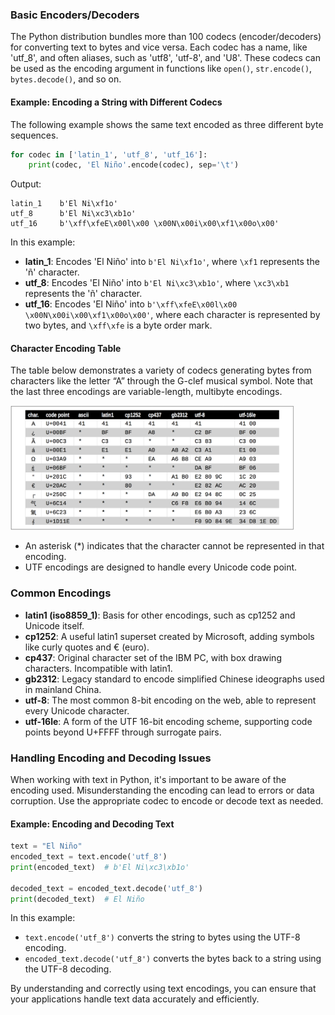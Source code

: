 ### Basic Encoders/Decoders

The Python distribution bundles more than 100 codecs (encoder/decoders) for converting text to bytes and vice versa. Each codec has a name, like 'utf_8', and often aliases, such as 'utf8', 'utf-8', and 'U8'. These codecs can be used as the encoding argument in functions like `open()`, `str.encode()`, `bytes.decode()`, and so on.

#### Example: Encoding a String with Different Codecs

The following example shows the same text encoded as three different byte sequences.

```python
for codec in ['latin_1', 'utf_8', 'utf_16']:
    print(codec, 'El Niño'.encode(codec), sep='\t')
```

Output:
```
latin_1    b'El Ni\xf1o'
utf_8      b'El Ni\xc3\xb1o'
utf_16     b'\xff\xfeE\x00l\x00 \x00N\x00i\x00\xf1\x00o\x00'
```

In this example:
- **latin_1**: Encodes 'El Niño' into `b'El Ni\xf1o'`, where `\xf1` represents the 'ñ' character.
- **utf_8**: Encodes 'El Niño' into `b'El Ni\xc3\xb1o'`, where `\xc3\xb1` represents the 'ñ' character.
- **utf_16**: Encodes 'El Niño' into `b'\xff\xfeE\x00l\x00 \x00N\x00i\x00\xf1\x00o\x00'`, where each character is represented by two bytes, and `\xff\xfe` is a byte order mark.

#### Character Encoding Table

The table below demonstrates a variety of codecs generating bytes from characters like the letter “A” through the G-clef musical symbol. Note that the last three encodings are variable-length, multibyte encodings.

<img src="./images/codepoints.PNG" alt="codepoints" width="90%">

- An asterisk (*) indicates that the character cannot be represented in that encoding.
- UTF encodings are designed to handle every Unicode code point.

### Common Encodings

- **latin1 (iso8859_1)**: Basis for other encodings, such as cp1252 and Unicode itself.
- **cp1252**: A useful latin1 superset created by Microsoft, adding symbols like curly quotes and € (euro).
- **cp437**: Original character set of the IBM PC, with box drawing characters. Incompatible with latin1.
- **gb2312**: Legacy standard to encode simplified Chinese ideographs used in mainland China.
- **utf-8**: The most common 8-bit encoding on the web, able to represent every Unicode character.
- **utf-16le**: A form of the UTF 16-bit encoding scheme, supporting code points beyond U+FFFF through surrogate pairs.

### Handling Encoding and Decoding Issues

When working with text in Python, it's important to be aware of the encoding used. Misunderstanding the encoding can lead to errors or data corruption. Use the appropriate codec to encode or decode text as needed.

#### Example: Encoding and Decoding Text

```python
text = "El Niño"
encoded_text = text.encode('utf_8')
print(encoded_text)  # b'El Ni\xc3\xb1o'

decoded_text = encoded_text.decode('utf_8')
print(decoded_text)  # El Niño
```

In this example:
- `text.encode('utf_8')` converts the string to bytes using the UTF-8 encoding.
- `encoded_text.decode('utf_8')` converts the bytes back to a string using the UTF-8 decoding.

By understanding and correctly using text encodings, you can ensure that your applications handle text data accurately and efficiently.